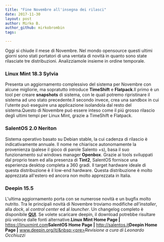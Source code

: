 ```yaml
---
title: "Fine Novembre all'insegna dei rilasci"
date: 2017-11-30
layout: post
author: Mirko B.
author_github: mirkobrombin
tags:

---
```

Oggi si chiude il mese di Novembre. Nel mondo opensource questi ultimi giorni sono stati portatori di una ventata di novità in quanto sono state rilasciate tre distribuzioni. Analizziamole insieme in ordine temporale.<h3>Linux Mint 18.3 Sylvia</h3>Presenta un aggiornamento complessivo del sistema per Novembre con alcune migliorie, ma sopratutto introduce <strong>TimeShift</strong> e <strong>Flatpack</strong>.Il primo è un tool per creare <strong>snapshots</strong> di sistema, con le quali potremo ripristinare il sistema ad uno stato precedente.Il secondo invece, crea una sandbox in cui l'utente può eseguire una applicazione isolandola dal resto del sistema.Questo di Novembre puó essere inteso come il piú grosso rilascio degli ultimi tempi per Linux Mint, grazie a TimeShift e Flatpack.<h3>SalentOS 2.0 Neriton</h3>Sistema operativo basato su Debian stable, la cui cadenza di rilascio è  indicativamente annuale. Il nome ne chiarisce autonomamente la provenienza (palese il gioco di parole Salento +s), basa il suo funzionamento sul windows manager<strong> Openbox</strong>. Grazie ai tools sviluppati dal proprio team ed alla presenza di <strong>Tint2</strong>, SalentOS fornisce una esperienza desktop completa a 360 gradi. Il target hardware ideale di questa distribuzione è il low-end hardware. Questa distribuzione è  molto apprezzata all'estero ed ancora non molto apprezzata in Italia.<h3>Deepin 15.5</h3>L'ultima aggiornamento porta con se numerose novità e un bugfix molto nutrito.  Tra le principali novità di Novembre troviamo modifiche <em>all'installer</em>, alla <em>dock</em>, al <em>control center</em> ed al<em> launcher</em>. Un changelog completo è disponibile <strong><a href="https://www.deepin.org/it/2017/11/30/deepin-15-5-know-what-you-want-offer-what-you-need/">QUI</a></strong>. Se volete scaricare deepin, il download potrebbe risultare più veloce dalle fonti alternative.<strong>Linux Mint Home Page |</strong> https://linuxmint.com<strong>SalentOS Home Page |</strong> http://salentos.it<strong>Deepin Home Page |</strong> www.deepin.org/it/&nbsp;<pre><em>Revisione a cura di Leonardo Occhiuzzi</em></pre>